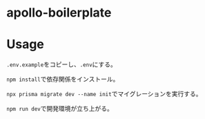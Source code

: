 # apollo-boilerplate

# Usage

`.env.example`をコピーし、`.env`にする。

`npm install`で依存関係をインストール。

`npx prisma migrate dev --name init`でマイグレーションを実行する。

`npm run dev`で開発環境が立ち上がる。
